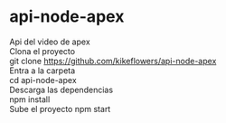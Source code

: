 # api-node-apex
Api del video de apex
<br>
Clona el proyecto<br>
git clone https://github.com/kikeflowers/api-node-apex
<br>
Entra a la carpeta<br>
cd api-node-apex
<br>
Descarga las dependencias<br>
npm install
<br>
Sube el proyecto
npm start 
<br>